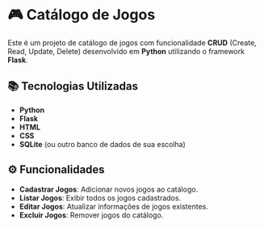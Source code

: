 # 🎮 Catálogo de Jogos

Este é um projeto de catálogo de jogos com funcionalidade **CRUD** (Create, Read, Update, Delete) desenvolvido em **Python** utilizando o framework **Flask**.

## 📚 Tecnologias Utilizadas

- **Python**
- **Flask**
- **HTML**
- **CSS**
- **SQLite** (ou outro banco de dados de sua escolha)

## ⚙️ Funcionalidades

- **Cadastrar Jogos**: Adicionar novos jogos ao catálogo.
- **Listar Jogos**: Exibir todos os jogos cadastrados.
- **Editar Jogos**: Atualizar informações de jogos existentes.
- **Excluir Jogos**: Remover jogos do catálogo.

